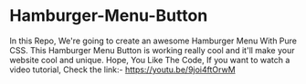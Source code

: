# Hamburger-Menu-Button
In this Repo, We're going to create an awesome Hamburger Menu With Pure CSS. This Hamburger Menu Button is working really cool and it'll make your website cool and unique. Hope, You Like The Code, If you want to watch a video tutorial, Check the link:- https://youtu.be/9joi4ftOrwM
